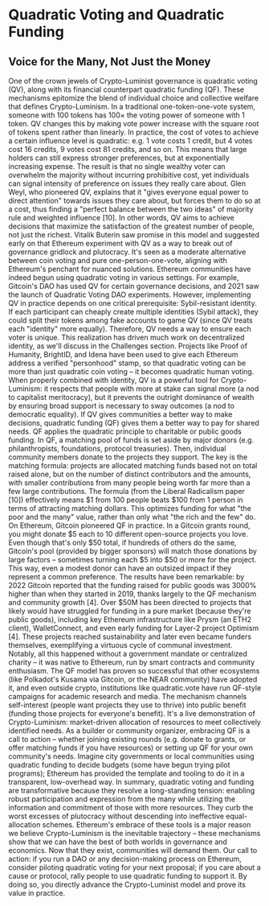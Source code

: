 # Quadratic Voting and Quadratic Funding

## Voice for the Many, Not Just the Money

One of the crown jewels of Crypto-Luminist governance is quadratic voting (QV), along with its financial counterpart quadratic funding (QF). These mechanisms epitomize the blend of individual choice and collective welfare that defines Crypto-Luminism. In a traditional one-token-one-vote system, someone with 100 tokens has 100× the voting power of someone with 1 token. QV changes this by making vote power increase with the square root of tokens spent rather than linearly. In practice, the cost of votes to achieve a certain influence level is quadratic: e.g. 1 vote costs 1 credit, but 4 votes cost 16 credits, 9 votes cost 81 credits, and so on. This means that large holders can still express stronger preferences, but at exponentially increasing expense. The result is that no single wealthy voter can overwhelm the majority without incurring prohibitive cost, yet individuals can signal intensity of preference on issues they really care about. Glen Weyl, who pioneered QV, explains that it "gives everyone equal power to direct attention" towards issues they care about, but forces them to do so at a cost, thus finding a "perfect balance between the two ideas" of majority rule and weighted influence [10]. In other words, QV aims to achieve decisions that maximize the satisfaction of the greatest number of people, not just the richest. Vitalik Buterin saw promise in this model and suggested early on that Ethereum experiment with QV as a way to break out of governance gridlock and plutocracy. It's seen as a moderate alternative between coin voting and pure one-person-one-vote, aligning with Ethereum's penchant for nuanced solutions. Ethereum communities have indeed begun using quadratic voting in various settings. For example, Gitcoin's DAO has used QV for certain governance decisions, and 2021 saw the launch of Quadratic Voting DAO experiments. However, implementing QV in practice depends on one critical prerequisite: Sybil-resistant identity. If each participant can cheaply create multiple identities (Sybil attack), they could split their tokens among fake accounts to game QV (since QV treats each "identity" more equally). Therefore, QV needs a way to ensure each voter is unique. This realization has driven much work on decentralized identity, as we'll discuss in the Challenges section. Projects like Proof of Humanity, BrightID, and Idena have been used to give each Ethereum address a verified "personhood" stamp, so that quadratic voting can be more than just quadratic coin voting – it becomes quadratic human voting. When properly combined with identity, QV is a powerful tool for Crypto-Luminism: it respects that people with more at stake can signal more (a nod to capitalist meritocracy), but it prevents the outright dominance of wealth by ensuring broad support is necessary to sway outcomes (a nod to democratic equality). If QV gives communities a better way to make decisions, quadratic funding (QF) gives them a better way to pay for shared needs. QF applies the quadratic principle to charitable or public goods funding. In QF, a matching pool of funds is set aside by major donors (e.g. philanthropists, foundations, protocol treasuries). Then, individual community members donate to the projects they support. The key is the matching formula: projects are allocated matching funds based not on total raised alone, but on the number of distinct contributors and the amounts, with smaller contributions from many people being worth far more than a few large contributions. The formula (from the Liberal Radicalism paper [10]) effectively means $1 from 100 people beats $100 from 1 person in terms of attracting matching dollars. This optimizes funding for what "the poor and the many" value, rather than only what "the rich and the few" do. On Ethereum, Gitcoin pioneered QF in practice. In a Gitcoin grants round, you might donate $5 each to 10 different open-source projects you love. Even though that's only $50 total, if hundreds of others do the same, Gitcoin's pool (provided by bigger sponsors) will match those donations by large factors – sometimes turning each $5 into $50 or more for the project. This way, even a modest donor can have an outsized impact if they represent a common preference. The results have been remarkable: by 2022 Gitcoin reported that the funding raised for public goods was 3000% higher than when they started in 2019, thanks largely to the QF mechanism and community growth [4]. Over $50M has been directed to projects that likely would have struggled for funding in a pure market (because they're public goods), including key Ethereum infrastructure like Prysm (an ETH2 client), WalletConnect, and even early funding for Layer-2 project Optimism [4]. These projects reached sustainability and later even became funders themselves, exemplifying a virtuous cycle of communal investment. Notably, all this happened without a government mandate or centralized charity – it was native to Ethereum, run by smart contracts and community enthusiasm. The QF model has proven so successful that other ecosystems (like Polkadot's Kusama via Gitcoin, or the NEAR community) have adopted it, and even outside crypto, institutions like quadratic.vote have run QF-style campaigns for academic research and media. The mechanism channels self-interest (people want projects they use to thrive) into public benefit (funding those projects for everyone's benefit). It's a live demonstration of Crypto-Luminism: market-driven allocation of resources to meet collectively identified needs. As a builder or community organizer, embracing QF is a call to action – whether joining existing rounds (e.g. donate to grants, or offer matching funds if you have resources) or setting up QF for your own community's needs. Imagine city governments or local communities using quadratic funding to decide budgets (some have begun trying pilot programs); Ethereum has provided the template and tooling to do it in a transparent, low-overhead way. In summary, quadratic voting and funding are transformative because they resolve a long-standing tension: enabling robust participation and expression from the many while utilizing the information and commitment of those with more resources. They curb the worst excesses of plutocracy without descending into ineffective equal-allocation schemes. Ethereum's embrace of these tools is a major reason we believe Crypto-Luminism is the inevitable trajectory – these mechanisms show that we can have the best of both worlds in governance and economics. Now that they exist, communities will demand them. Our call to action: if you run a DAO or any decision-making process on Ethereum, consider piloting quadratic voting for your next proposal; if you care about a cause or protocol, rally people to use quadratic funding to support it. By doing so, you directly advance the Crypto-Luminist model and prove its value in practice. 